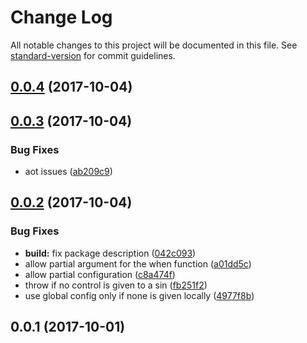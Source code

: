 # Change Log

All notable changes to this project will be documented in this file. See [standard-version](https://github.com/conventional-changelog/standard-version) for commit guidelines.

<a name="0.0.4"></a>
## [0.0.4](https://github.com/lazarljubenovic/ngx-sin/compare/v0.0.3...v0.0.4) (2017-10-04)



<a name="0.0.3"></a>
## [0.0.3](https://github.com/lazarljubenovic/ngx-sin/compare/v0.0.2...v0.0.3) (2017-10-04)


### Bug Fixes

* aot issues ([ab209c9](https://github.com/lazarljubenovic/ngx-sin/commit/ab209c9))



<a name="0.0.2"></a>
## [0.0.2](https://github.com/lazarljubenovic/ngx-sin/compare/v0.0.1...v0.0.2) (2017-10-04)


### Bug Fixes

* **build:** fix package description ([042c093](https://github.com/lazarljubenovic/ngx-sin/commit/042c093))
* allow partial argument for the when function ([a01dd5c](https://github.com/lazarljubenovic/ngx-sin/commit/a01dd5c))
* allow partial configuration ([c8a474f](https://github.com/lazarljubenovic/ngx-sin/commit/c8a474f))
* throw if no control is given to a sin ([fb251f2](https://github.com/lazarljubenovic/ngx-sin/commit/fb251f2))
* use global config only if none is given locally ([4977f8b](https://github.com/lazarljubenovic/ngx-sin/commit/4977f8b))



<a name="0.0.1"></a>
## 0.0.1 (2017-10-01)
